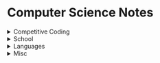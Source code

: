 # Computer Science Notes

<details>
    <summary>Competitive Coding</summary>

- [Data Structures & Algorithms](./topics/algo.md)
- [Time & Space Complexity](./topics/time-space-complex.md)
- Math

</details>

<details>
    <summary>School</summary>

- [CSCI-UA.100 & CSCI-UA.101 (Intro CS)](./topics/cs100-101.md)
- [CSCI-UA.102 (Data Structures)](./topics/cs102.md)
- [CSCI-UA.202 (Operating Systems)](./topics/cs202.md)
- [CSCI-UA.479 (Data Management & Analysis)](./topics/cs479.md)
- [CSCI-UA.480-069 (Agile Software Development & DevOps)](./topics/cs480-069.md)
- [CSCI-UA.480-051 (Parallel Computing)](./topics/cs480-051.md)

</details>

<details>
    <summary>Languages</summary>

- [Python Basics](./topics/python-basics.md)
- [Java Basics](./topics/java-basics.md)
- [JavaScript Nuances](./topics/js-nuances.md)
- [HTML Tags & Elements](./topics/html-tags.md)

</details>

<details>
    <summary>Misc</summary>

- [Programming Paradigms](./topics/programming-paradigms.md)
- [Web Development](./topics/web-dev.md)

</details>